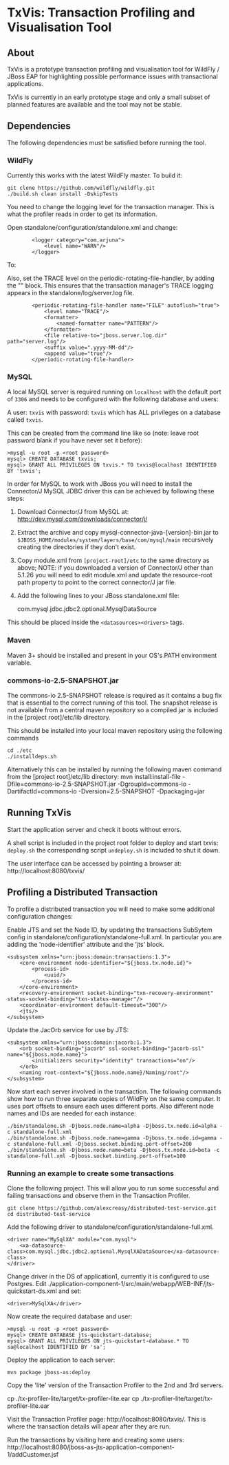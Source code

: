 TxVis: Transaction Profiling and Visualisation Tool
===================================================

About
-----
TxVis is a prototype transaction profiling and visualisation tool for WildFly / JBoss EAP for highlighting possible performance issues with transactional applications.

TxVis is currently in an early prototype stage and only a small subset of planned features are available and the tool may not be stable.

Dependencies
------------

The following dependencies must be satisfied before running the tool. 

### WildFly

Currently this works with the latest WildFly master. To build it:

    git clone https://github.com/wildfly/wildfly.git
    ./build.sh clean install -DskipTests

You need to change the logging level for the transaction manager. This is what the profiler reads in order to get its information.

Open standalone/configuration/standalone.xml and change:

            <logger category="com.arjuna">
                <level name="WARN"/>
            </logger>

To:
            <logger category="com.arjuna">
                <level name="TRACE"/>
            </logger>

Also, set the TRACE level on the periodic-rotating-file-handler, by adding the "<level name="TRACE"/>" block. This ensures that the transaction manager's
TRACE logging appears in the standalone/log/server.log file.

            <periodic-rotating-file-handler name="FILE" autoflush="true">
                <level name="TRACE"/>
                <formatter>
                    <named-formatter name="PATTERN"/>
                </formatter>
                <file relative-to="jboss.server.log.dir" path="server.log"/>
                <suffix value=".yyyy-MM-dd"/>
                <append value="true"/>
            </periodic-rotating-file-handler>


### MySQL

A local MySQL server is required running on `localhost` with the default port of `3306` and needs to be configured with the following database and users:

A user: `txvis` with password: `txvis` which has ALL privileges on a database called `txvis`.

This can be created from the command line like so (note: leave root password blank if you have never set it before):

	>mysql -u root -p <root password>
	mysql> CREATE DATABASE txvis;
	mysql> GRANT ALL PRIVILEGES ON txvis.* TO txvis@localhost IDENTIFIED BY 'txvis';
	
In order for MySQL to work with JBoss you will need to install the Connector/J MySQL JDBC driver this can be achieved by following these steps:

1. Download Connector/J from MySQL at: http://dev.mysql.com/downloads/connector/j/
2. Extract the archive and copy mysql-connector-java-[version]-bin.jar to `$JBOSS_HOME/modules/system/layers/base/com/mysql/main` recursively creating the directories if they don't exist.
3. Copy module.xml from `[project-root]/etc` to the same directory as above; NOTE: if you downloaded a version of Connector/J other than 5.1.26 you will need to edit module.xml and update the resource-root path property to point to the correct connector/J jar file.
4. Add the following lines to your JBoss standalone.xml file:
		
   <driver name="MySqlNonXA" module="com.mysql">
       <datasource-class>com.mysql.jdbc.jdbc2.optional.MysqlDataSource</datasource-class>
   </driver>
    
This should be placed inside the `<datasources><drivers>` tags.

### Maven

Maven 3+ should be installed and present in your OS's PATH environment variable.

### commons-io-2.5-SNAPSHOT.jar

The commons-io 2.5-SNAPSHOT release is required as it contains a bug fix that is essential to the correct running of this tool. The snapshot release is not available from a central maven repository so a compiled jar is included in the [project root]/etc/lib directory. 

This should be installed into your local maven repository using the following commands

    cd ./etc
    ./installdeps.sh

Alternatively this can be installed by running the following maven command from the [project root]/etc/lib directory: 
	mvn install:install-file -Dfile=commons-io-2.5-SNAPSHOT.jar -DgroupId=commons-io -DartifactId=commons-io -Dversion=2.5-SNAPSHOT -Dpackaging=jar
	
Running TxVis
-------------

Start the application server and check it boots without errors.

A shell script is included in the project root folder to deploy and start txvis: `deploy.sh` the corresponding script `undeploy.sh` is included to shut it down.

The user interface can be accessed by pointing a browser at: http://localhost:8080/txvis/


## Profiling a Distributed Transaction

To profile a distributed transaction you will need to make some additional configuration changes:

Enable JTS and set the Node ID, by updating the transactions SubSytem config in standalone/configuration/standalone-full.xml. In particular you are adding the 'node-identifier' attribute
and the 'jts' block.

    <subsystem xmlns="urn:jboss:domain:transactions:1.3">
        <core-environment node-identifier="${jboss.tx.node.id}">
            <process-id>
                <uuid/>
            </process-id>
        </core-environment>
        <recovery-environment socket-binding="txn-recovery-environment" status-socket-binding="txn-status-manager"/>
        <coordinator-environment default-timeout="300"/>
        <jts/>
    </subsystem>

Update the JacOrb service for use by JTS:

    <subsystem xmlns="urn:jboss:domain:jacorb:1.3">
        <orb socket-binding="jacorb" ssl-socket-binding="jacorb-ssl" name="${jboss.node.name}">
            <initializers security="identity" transactions="on"/>
        </orb>
        <naming root-context="${jboss.node.name}/Naming/root"/>
    </subsystem>


Now start each server involved in the transaction. The following commands show how to run three separate copies of WildFly on the same computer. It uses port offsets to ensure each uses
different ports. Also different node names and IDs are needed for each instance:

    ./bin/standalone.sh -Djboss.node.name=alpha -Djboss.tx.node.id=alpha -c standalone-full.xml
    ./bin/standalone.sh -Djboss.node.name=gamma -Djboss.tx.node.id=gamma -c standalone-full.xml -Djboss.socket.binding.port-offset=200
    ./bin/standalone.sh -Djboss.node.name=beta -Djboss.tx.node.id=beta -c standalone-full.xml -Djboss.socket.binding.port-offset=100


### Running an example to create some transactions

Clone the following project. This will allow you to run some successful and failing transactions and observe them in the Transaction Profiler.

    git clone https://github.com/alexcreasy/distributed-test-service.git
    cd distributed-test-service

Add the following driver to standalone/configuration/standalone-full.xml.

    <driver name="MySqlXA" module="com.mysql">
        <xa-datasource-class>com.mysql.jdbc.jdbc2.optional.MysqlXADataSource</xa-datasource-class>
    </driver>

Change driver in the DS of application1, currently it is configured to use Postgres. Edit ./application-component-1/src/main/webapp/WEB-INF/jts-quickstart-ds.xml and set:

    <driver>MySqlXA</driver>

Now create the required database and user:

	>mysql -u root -p <root password>
	mysql> CREATE DATABASE jts-quickstart-database;
	mysql> GRANT ALL PRIVILEGES ON jts-quickstart-database.* TO sa@localhost IDENTIFIED BY 'sa';

Deploy the application to each server:

    mvn package jboss-as:deploy

Copy the 'lite' version of the Transaction Profiler to the 2nd and 3rd servers.

  cp ./tx-profiler-lite/target/tx-profiler-lite.ear <PATH TO DEPLOY DIR ON SERVER2>
  cp ./tx-profiler-lite/target/tx-profiler-lite.ear <PATH TO DEPLOY DIR ON SERVER3>


Visit the Transaction Profiler page: http://localhost:8080/txvis/. This is where the transaction details will apear after they are run.

Run the transactions by visiting here and creating some users: http://localhost:8080/jboss-as-jts-application-component-1/addCustomer.jsf



